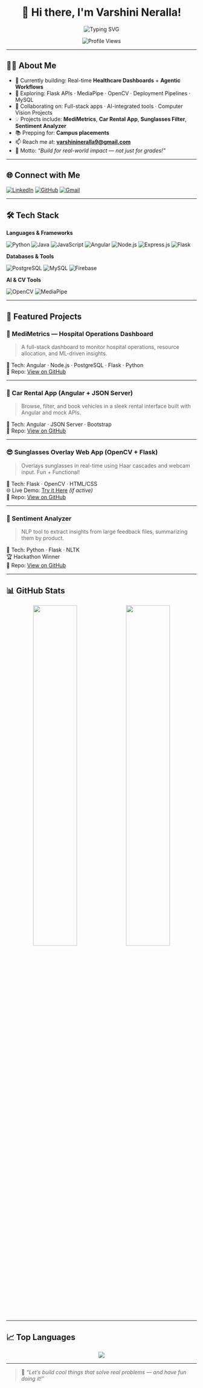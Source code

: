 <!-- Header Typing Animation -->
<div align="center">

# 💫 Hi there, I'm Varshini Neralla!

<img src="https://readme-typing-svg.demolab.com?font=Pacifico&size=27&duration=4000&pause=1000&color=D462FF&center=true&vCenter=true&width=850&lines=I'm+a+CS+student+who+builds+full-stack+solutions+that+solve+real+problems.;I+work+with+Angular,+Node.js,+Express,+Python+%26+OpenCV.;I+create+real-time+apps+%26+automated+workflows.;I+turn+tech+challenges+into+clean+code+daily.;I'm+looking+to+join+a+team+that+builds+great+software+together." alt="Typing SVG" />

![Profile Views](https://komarev.com/ghpvc/?username=VarshiniNeralla&color=brightgreen)

</div>

---

## 👩‍💻 About Me

- 🔭 Currently building: Real-time **Healthcare Dashboards** + **Agentic Workflows**
- 🧠 Exploring: Flask APIs · MediaPipe · OpenCV · Deployment Pipelines · MySQL
- 💪 Collaborating on: Full-stack apps · AI-integrated tools · Computer Vision Projects
- 💡 Projects include: **MediMetrics**, **Car Rental App**, **Sunglasses Filter**, **Sentiment Analyzer**
- 📚 Prepping for: **Campus placements**
- 📫 Reach me at: **varshinineralla9@gmail.com**
- 🧠 Motto: *“Build for real-world impact — not just for grades!”*

---

## 🌐 Connect with Me

[![LinkedIn](https://img.shields.io/badge/-LinkedIn-0A66C2?style=flat&logo=linkedin&logoColor=white)](https://linkedin.com/in/varshinineralla)
[![GitHub](https://img.shields.io/badge/-GitHub-181717?style=flat&logo=github&logoColor=white)](https://github.com/VarshiniNeralla)
[![Gmail](https://img.shields.io/badge/-Gmail-EA4335?style=flat&logo=gmail&logoColor=white)](mailto:varshinineralla9@gmail.com)

---

## 🛠️ Tech Stack

**Languages & Frameworks**

![Python](https://img.shields.io/badge/-Python-3776AB?style=flat&logo=python&logoColor=white)
![Java](https://img.shields.io/badge/-Java-007396?style=flat&logo=java&logoColor=white)
![JavaScript](https://img.shields.io/badge/-JavaScript-F7DF1E?style=flat&logo=javascript&logoColor=black)
![Angular](https://img.shields.io/badge/-Angular-DD0031?style=flat&logo=angular&logoColor=white)
![Node.js](https://img.shields.io/badge/-Node.js-339933?style=flat&logo=nodedotjs&logoColor=white)
![Express.js](https://img.shields.io/badge/-Express.js-000000?style=flat&logo=express&logoColor=white)
![Flask](https://img.shields.io/badge/-Flask-000000?style=flat&logo=flask&logoColor=white)

**Databases & Tools**

![PostgreSQL](https://img.shields.io/badge/-PostgreSQL-336791?style=flat&logo=postgresql&logoColor=white)
![MySQL](https://img.shields.io/badge/-MySQL-4479A1?style=flat&logo=mysql&logoColor=white)
![Firebase](https://img.shields.io/badge/-Firebase-FFCA28?style=flat&logo=firebase&logoColor=black)

**AI & CV Tools**

![OpenCV](https://img.shields.io/badge/-OpenCV-5C3EE8?style=flat&logo=opencv&logoColor=white)
![MediaPipe](https://img.shields.io/badge/-MediaPipe-FF6F00?style=flat&logo=google&logoColor=white)

---

## 🌟 Featured Projects

### 🏥 MediMetrics — Hospital Operations Dashboard
> A full-stack dashboard to monitor hospital operations, resource allocation, and ML-driven insights.

🔧 Tech: Angular · Node.js · PostgreSQL · Flask · Python  
📁 Repo: [View on GitHub](https://github.com/VarshiniNeralla/MediMetrics)

---

### 🚗 Car Rental App (Angular + JSON Server)
> Browse, filter, and book vehicles in a sleek rental interface built with Angular and mock APIs.

🔧 Tech: Angular · JSON Server · Bootstrap  
📁 Repo: [View on GitHub](https://github.com/VarshiniNeralla/CarRentalApp)

---

### 😎 Sunglasses Overlay Web App (OpenCV + Flask)
> Overlays sunglasses in real-time using Haar cascades and webcam input. Fun + Functional!

🔧 Tech: Flask · OpenCV · HTML/CSS  
🌐 Live Demo: [Try it Here](https://b6fb11c472d0.ngrok-free.app) *(if active)*  
📁 Repo: [View on GitHub](https://github.com/VarshiniNeralla/sunglasses-webapp)

---

### 🧠 Sentiment Analyzer
> NLP tool to extract insights from large feedback files, summarizing them by product.

🔧 Tech: Python · Flask · NLTK  
🏆 Hackathon Winner  
📁 Repo: [View on GitHub](https://github.com/VarshiniNeralla/SentimentAnalysis)

---

## 📊 GitHub Stats

<p align="center">
  <img src="https://github-readme-stats.vercel.app/api?username=VarshiniNeralla&show_icons=true&theme=radical" width="48%" />
  <img src="https://github-readme-streak-stats.herokuapp.com/?user=VarshiniNeralla&theme=radical" width="48%" />
</p>

---

## 📈 Top Languages

<p align="center">
  <img src="https://github-readme-stats.vercel.app/api/top-langs/?username=VarshiniNeralla&layout=compact&theme=tokyonight" />
</p>

---

> 💬 *“Let’s build cool things that solve real problems — and have fun doing it!”*


